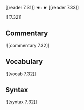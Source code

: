 [[reader 7.31]] ☚ : ☛ [[reader 7.33]]

![[7.32]]

## Commentary

![[commentary 7.32]]

## Vocabulary

![[vocab 7.32]]

## Syntax

![[syntax 7.32]]


